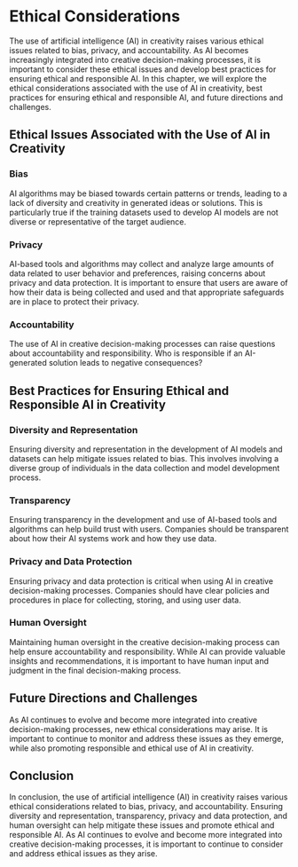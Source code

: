 Ethical Considerations
======================

The use of artificial intelligence (AI) in creativity raises various ethical issues related to bias, privacy, and accountability. As AI becomes increasingly integrated into creative decision-making processes, it is important to consider these ethical issues and develop best practices for ensuring ethical and responsible AI. In this chapter, we will explore the ethical considerations associated with the use of AI in creativity, best practices for ensuring ethical and responsible AI, and future directions and challenges.

Ethical Issues Associated with the Use of AI in Creativity
----------------------------------------------------------

### Bias

AI algorithms may be biased towards certain patterns or trends, leading to a lack of diversity and creativity in generated ideas or solutions. This is particularly true if the training datasets used to develop AI models are not diverse or representative of the target audience.

### Privacy

AI-based tools and algorithms may collect and analyze large amounts of data related to user behavior and preferences, raising concerns about privacy and data protection. It is important to ensure that users are aware of how their data is being collected and used and that appropriate safeguards are in place to protect their privacy.

### Accountability

The use of AI in creative decision-making processes can raise questions about accountability and responsibility. Who is responsible if an AI-generated solution leads to negative consequences?

Best Practices for Ensuring Ethical and Responsible AI in Creativity
--------------------------------------------------------------------

### Diversity and Representation

Ensuring diversity and representation in the development of AI models and datasets can help mitigate issues related to bias. This involves involving a diverse group of individuals in the data collection and model development process.

### Transparency

Ensuring transparency in the development and use of AI-based tools and algorithms can help build trust with users. Companies should be transparent about how their AI systems work and how they use data.

### Privacy and Data Protection

Ensuring privacy and data protection is critical when using AI in creative decision-making processes. Companies should have clear policies and procedures in place for collecting, storing, and using user data.

### Human Oversight

Maintaining human oversight in the creative decision-making process can help ensure accountability and responsibility. While AI can provide valuable insights and recommendations, it is important to have human input and judgment in the final decision-making process.

Future Directions and Challenges
--------------------------------

As AI continues to evolve and become more integrated into creative decision-making processes, new ethical considerations may arise. It is important to continue to monitor and address these issues as they emerge, while also promoting responsible and ethical use of AI in creativity.

Conclusion
----------

In conclusion, the use of artificial intelligence (AI) in creativity raises various ethical considerations related to bias, privacy, and accountability. Ensuring diversity and representation, transparency, privacy and data protection, and human oversight can help mitigate these issues and promote ethical and responsible AI. As AI continues to evolve and become more integrated into creative decision-making processes, it is important to continue to consider and address ethical issues as they arise.


